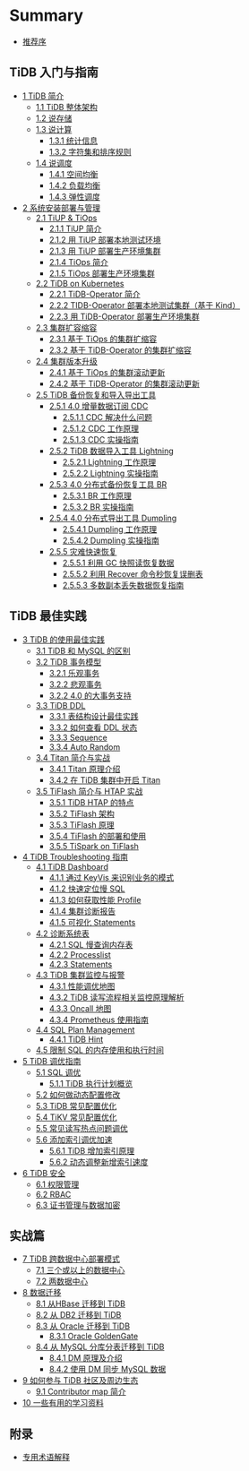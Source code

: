 # Summary

* [推荐序](PREFACE.md)

## TiDB 入门与指南

* [1 TiDB 简介](chapter1/tidb-intro.md)
    * [1.1 TiDB 整体架构](chapter1/tidb-architecture.md)
    * [1.2 说存储](chapter1/tidb-storage.md)
    * [1.3 说计算](chapter1/tidb-computing.md)
        * [1.3.1 统计信息](chapter1/tidb-statistics.md)
        * [1.3.2 字符集和排序规则](chapter1/tidb-charset-collation.md)
    * [1.4 说调度](chapter1/tidb-scheduling.md)
        * [1.4.1 空间均衡](chapter1/region-balance.md)
        * [1.4.2 负载均衡](chapter1/load-balance.md)
        * [1.4.3 弹性调度](chapter1/elastic-scheduling.md)
* [2 系统安装部署与管理](chapter2/deployment-management.md)
    * [2.1 TiUP & TiOps](chapter2/tiup-tiops.md)
        * [2.1.1 TiUP 简介](chapter2/tiup-intro.md)
        * [2.1.2 用 TiUP 部署本地测试环境](chapter2/tiup-playground.md)
        * [2.1.3 用 TiUP 部署生产环境集群](chapter2/tiup-deployment.md)
        * [2.1.4 TiOps 简介](chapter2/tiops-intro.md)
        * [2.1.5 TiOps 部署生产环境集群](chapter2/tiops-deployment.md)
    * [2.2 TiDB on Kubernetes](chapter2/tidb-on-k8s.md)
        * [2.2.1 TiDB-Operator 简介](chapter2/tidb-operator-intro.md)
        * [2.2.2 TIDB-Operator 部署本地测试集群（基于 Kind）](chapter2/tidb-oprator-local-deployment.md)
        * [2.2.3 用 TiDB-Operator 部署生产环境集群](chapter2/tidb-operator-deployment.md)
    * [2.3 集群扩容缩容](chapter2/tidb-scale.md)
        * [2.3.1 基于 TiOps 的集群扩缩容](chapter2/tiops-scale.md)
        * [2.3.2 基于 TiDB-Operator 的集群扩缩容](chapter2/tidb-operator-scale.md)
    * [2.4 集群版本升级](chapter2/tidb-upgrade.md)
        * [2.4.1 基于 TiOps 的集群滚动更新](chapter2/tiops-rolling-upgrade.md)
        * [2.4.2 基于 TiDB-Operator 的集群滚动更新](chapter2/tidb-operator-rolling-upgrade.md)
    * [2.5 TiDB 备份恢复和导入导出工具](chapter2/tidb-backup-restore-tools.md)
        * [2.5.1 4.0 增量数据订阅 CDC](chapter2/cdc-intro.md)
            * [2.5.1.1 CDC 解决什么问题](chapter2/why-cdc.md)
            * [2.5.1.2 CDC 工作原理](chapter2/cdc-internal.md)
            * [2.5.1.3 CDC 实操指南](chapter2/cdc-in-action.md)
                <!--
                CDC 的部署
                下游连接 TiDB
                下游连接 Kafka
                订阅 Open CDC protocol 定制业务
                -->
        * [2.5.2 TiDB 数据导入工具 Lightning](chapter2/lightning-intro.md)
            * [2.5.2.1 Lightning 工作原理](chapter2/lightning-internal.md)
            * [2.5.2.2 Lightning 实操指南](chapter2/lightning-in-action.md)
        * [2.5.3 4.0 分布式备份恢复工具 BR](chapter2/br.md)
            * [2.5.3.1 BR 工作原理](chapter2/br-internal.md)
            * [2.5.3.2 BR 实操指南](chapter2/br-in-action.md)
                <!--
                使用 BR 进行备份
                使用 BR 进行恢复
                使用 BR 进行增量备份和恢复
                -->
        * [2.5.4 4.0 分布式导出工具 Dumpling](chapter2/dumpling-intro.md)
            * [2.5.4.1 Dumpling 工作原理](chapter2/dumpling-internal.md)
            * [2.5.4.2 Dumpling 实操指南](chapter2/dumpling-in-action.md)
                <!--
                ;使用 Dumpling 导出数据
                -->
        * [2.5.5 灾难快速恢复](chapter2/disaster-recovery.md)
            * [2.5.5.1 利用 GC 快照读恢复数据](chapter2/recover-data-gc.md)
                <!--
                ;GC 机制简介
                -->
            * [2.5.5.2 利用 Recover 命令秒恢复误删表](chapter2/recover-statements.md)
            * [2.5.5.3 多数副本丢失数据恢复指南](chapter2/recover-quorum.md)

## TiDB 最佳实践

* [3 TiDB 的使用最佳实践](chapter3/tidb-best-practices.md)
    * [3.1 TiDB 和 MySQL 的区别](chapter3/mysql-compatibility.md)
        <!--
        与 MySQL 兼容性对比
        TiDB 与 MySQL 的语句兼容性说明
        -->
    * [3.2 TiDB 事务模型](chapter3/tidb-transaction-mode.md)
        * [3.2.1 乐观事务](chapter3/optimistic-txn.md)
        * [3.2.2 悲观事务](chapter3/pessimistic-txn.md)
        * [3.2.2 4.0 的大事务支持](chapter3/big-txn-in-4.0.md)
    * [3.3 TiDB DDL](chapter3/tidb-ddl-intro.md)
        * [3.3.1 表结构设计最佳实践](chapter3/tidb-schema-design.md)
        * [3.3.2 如何查看 DDL 状态](chapter3/tidb-ddl-status.md)
        * [3.3.3 Sequence](chapter3/sequence.md)
        * [3.3.4 Auto Random](chapter3/autorandom.md)
    * [3.4 Titan 简介与实战](chapter3/titan-intro.md)
        * [3.4.1 Titan 原理介绍](chapter3/titan-internal.md)
        * [3.4.2 在 TiDB 集群中开启 Titan](chapter3/titan-in-action.md)
    * [3.5 TiFlash 简介与 HTAP 实战](chapter3/tiflash-intro.md)
        * [3.5.1 TiDB HTAP 的特点](chapter3/tidb-htap.md)
        * [3.5.2 TiFlash 架构](chapter3/tiflash-architecture.md)
        * [3.5.3 TiFlash 原理](chapter3/tiflash-internal.md)
        * [3.5.4 TiFlash 的部署和使用](chapter3/tiflash-in-action.md)
        * [3.5.5 TiSpark on TiFlash](chapter3/tispark-on-tiflash.md)
* [4 TiDB Troubleshooting 指南](chapter4/trouble-shooting.md)
    * [4.1 TiDB Dashboard](chapter4/tidb-dashboard-intro.md)
        * [4.1.1 通过 KeyVis 来识别业务的模式](chapter4/key-vis.md)
        * [4.1.2 快速定位慢 SQL](chapter4/located-slow-sql.md)
        * [4.1.3 如何获取性能 Profile](chapter4/get-profile.md)
        * [4.1.4 集群诊断报告](chapter4/diagnosis-report.md)
        * [4.1.5 可视化 Statements](chapter4/statements-ui.md)
    * [4.2 诊断系统表](chapter4/sql-diagnosis.md)
        * [4.2.1 SQL 慢查询内存表](chapter4/slow-query-table.md)
        * [4.2.2 Processlist](chapter4/processlist.md)
        * [4.2.3 Statements](chapter5/statements.md)
    * [4.3 TiDB 集群监控与报警](chapter4/tidb-monitor-alert.md)
        * [4.3.1 性能调优地图](chapter4/performance-map.md)
        * [4.3.2 TiDB 读写流程相关监控原理解析](chapter4/read-write-metrics.md)
        * [4.3.3 Oncall 地图](chapter4/oncall-map.md)
        * [4.3.4 Prometheus 使用指南](chapter4/prometheus-guide.md)
    * [4.4 SQL Plan Management](chapter4/sql-plan-management.md)
        * [4.4.1 TiDB Hint](chapter4/tidb-hint-syntax.md)
    * [4.5 限制 SQL 的内存使用和执行时间](chapter4/memory-quota-execution-time-limit.md)
* [5 TiDB 调优指南](chapter5/optimization-guide.md)
    * [5.1 SQL 调优](chapter5/sql-optimizer.md)
        * [5.1.1 TiDB 执行计划概览](chapter5/sql-plan.md)
    * [5.2 如何做动态配置修改](chapter5/online-changing-config.md)
    * [5.3 TiDB 常见配置优化](chapter5/tidb-common-config-optimize.md)
    * [5.4 TiKV 常见配置优化](chapter5/tikv-common-config-optimize.md)
    * [5.5 常见读写热点问题调优](chapter5/hotspot-resolved.md)
    * [5.6 添加索引调优加速](chapter5/add-index-optimization.md)
        * [5.6.1 TiDB 增加索引原理](chapter5/add-index-internal.md)
        * [5.6.2 动态调整新增索引速度](chapter5/speedup-add-index.md)
* [6 TiDB 安全](chapter6/tidb-security.md)
    * [6.1 权限管理](chapter6/privilege-management.md)
    * [6.2 RBAC](chapter6/rbac.md)
    * [6.3 证书管理与数据加密](chapter6/cert-management-data-encryption.md)

## 实战篇

* [7 TiDB 跨数据中心部署模式](chapter7/cross-dc.md)
    * [7.1 三个或以上的数据中心](chapter7/3-dc.md)
    * [7.2 两数据中心](chapter7/two-dc.md)
* [8 数据迁移](chapter8/data-migration.md)
    * [8.1 从HBase 迁移到 TiDB](chapter8/data-migration-from-hbase.md)
    * [8.2 从 DB2 迁移到 TiDB](chapter8/data-migration-from-db2.md)
    * [8.3 从 Oracle 迁移到 TiDB](chapter8/data-migration-from-oracle.md)
        * [8.3.1 Oracle GoldenGate](chapter8/data-migration-ogg.md)
    * [8.4 从 MySQL 分库分表迁移到 TiDB](chapter8/data-migration-from-mysql-sharding.md)
        * [8.4.1 DM 原理及介绍](chapter8/dm-internal.md)
        * [8.4.2 使用 DM 同步 MySQL 数据](chapter8/dm-in-action.md)
* [9 如何参与 TiDB 社区及周边生态](chapter9/tidb-contribution-guide.md)
    * [9.1 Contributor map 简介](chapter9/tidb-contribution-map.md)
* [10 一些有用的学习资料](chapter10/references.md)

## 附录

* [专用术语解释](appendix/tidb-term.md)












        

            







        